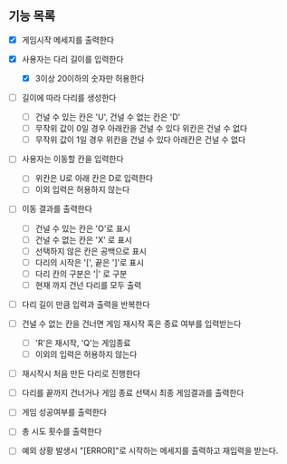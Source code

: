 ## 기능 목록

- [x] 게임시작 메세지를 출력한다
- [x] 사용자는 다리 길이를 입력한다
  - [x] 3이상 20이하의 숫자만 허용한다
- [ ] 길이에 따라 다리를 생성한다 
  - [ ] 건널 수 있는 칸은 'U', 건널 수 없는 칸은 'D'
  - [ ] 무작위 값이 0일 경우 아래칸을 건널 수 있다 위칸은 건널 수 없다
  - [ ] 무작위 값이 1일 경우 위칸을 건널 수 있다 아래칸은 건널 수 없다
- [ ] 사용자는 이동할 칸을 입력한다
  - [ ] 위칸은 U로 아래 칸은 D로 입력한다
  - [ ] 이외 입력은 허용하지 않는다
- [ ] 이동 결과를 출력한다
  - [ ] 건널 수 있는 칸은 'O'로 표시
  - [ ] 건널 수 없는 칸은 'X' 로 표시
  - [ ] 선택하지 않은 칸은 공백으로 표시
  - [ ] 다리의 시작은 '[', 끝은 ']'로 표시
  - [ ] 다리 칸의 구분은 '|' 로 구분
  - [ ] 현재 까지 건넌 다리를 모두 출력
- [ ] 다리 길이 만큼 입력과 출력을 반복한다
- [ ] 건널 수 없는 칸을 건너면 게임 재시작 혹은 종료 여부를 입력받는다
    - [ ] 'R'은 재시작, 'Q'는 게임종료
    - [ ] 이외의 입력은 허용하지 않는다
- [ ] 재시작시 처음 만든 다리로 진행한다
- [ ] 다리를 끝까지 건너거나 게임 종료 선택시 최종 게임결과를 출력한다
- [ ] 게임 성공여부를 출력한다
- [ ] 총 시도 횟수를 출력한다

- [ ] 예외 상황 발생시 "[ERROR]"로 시작하는 메세지를 출력하고 재입력을 받는다.
